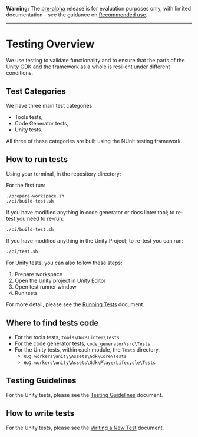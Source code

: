 **Warning:** The [pre-alpha](https://docs.improbable.io/reference/latest/shared/release-policy#maturity-stages) release is for evaluation purposes only, with limited documentation - see the guidance on [Recommended use](../../../README.md#recommended-use).

-----

# Testing Overview

We use testing to validate functionality and to ensure that the parts of the Unity GDK and the framework as a whole is resilient under different conditions.

## Test Categories

We have three main test categories:
- Tools tests,
- Code Generator tests,
- Unity tests.

All three of these categories are built using the NUnit testing framework.

## How to run tests

Using your terminal, in the repository directory:

For the first run:

```bash
./prepare-workspace.sh
./ci/build-test.sh
```

If you have modified anything in code generator or docs linter tool; to re-test you need to re-run:

```bash
./ci/build-test.sh
```

If you have modified anything in the Unity Project; to re-test you can run:

```bash
./ci/test.sh
```

For Unity tests, you can also follow these steps:

1. Prepare workspace
1. Open the Unity project in Unity Editor
1. Open test runner window
1. Run tests

For more detail, please see the [Running Tests](./running-tests.md) document.

## Where to find tests code

- For the tools tests, `tools\DocsLinter\Tests`
- For the code generator tests, `code_generator\src\Tests`
- For the Unity tests, within each module, the `Tests` directory.
  - e.g. `workers\unity\Assets\Gdk\Core\Tests`
  - e.g. `workers\unity\Assets\Gdk\PlayerLifecycle\Tests`

## Testing Guidelines

For the Unity tests, please see the [Testing Guidelines](./testing-guidelines.md) document.

## How to write tests

For the Unity tests, please see the [Writing a New Test](./writing-a-new-test.md) document.
